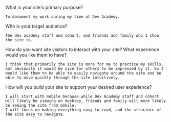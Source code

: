 What is your site's primary purpose?

    To document my work during my time at Dev Academy.

Who is your target audience?

    The dev academy staff and cohort, and friends and family who I show the site to.

How do you want site visitors to interact with your site? What experience would you like them to have?

    I think that primarily the site is more for me to practice my skills, but obviously it would be nice for others to be impressed by it. So I would like them to be able to easily navigate around the site and be able to move quickly through the site intuitively.

How will you build your site to support your desired user experience?

    I will start with mobile because while Dev Academy staff and cohort will likely be viewing on desktop, friends and family will more likely be seeing the site from mobile.
    I will focus on making everything easy to read, and the structure of the site easy to navigate.